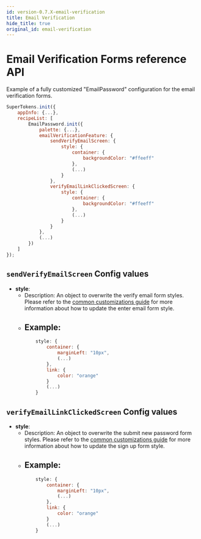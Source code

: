 ```yaml
---
id: version-0.7.X-email-verification
title: Email Verification
hide_title: true
original_id: email-verification
---
```


# Email Verification Forms reference API

Example of a fully customized "EmailPassword" configuration for the email verification forms.

```js
SuperTokens.init({
    appInfo: {...},
    recipeList: [
        EmailPassword.init({
            palette: {...},
            emailVerificationFeature: {
                sendVerifyEmailScreen: {
                    style: {
                        container: {
                            backgroundColor: "#ffeeff"
                        },
                        (...)
                    }
                },
                verifyEmailLinkClickedScreen: {
                    style: {
                        container: {
                            backgroundColor: "#ffeeff"
                        },
                        (...)
                    }
                }
            },
            (...)
        })
    ]
});
```

## `sendVerifyEmailScreen` Config values

- **style**: 
    - Description: An object to overwrite the verify email form styles. Please refer to the <a href="/docs/emailpassword/common-customizations/styling/changing-style" target="_blank">common customizations guide</a> for more information about how to update the enter email form style.
    - Example: 
        -
        ```js
            style: {
                container: {
                    marginLeft: "10px",
                    (...)
                },
                link: {
                    color: "orange"
                }
                (...)
            }
        ```

## `verifyEmailLinkClickedScreen` Config values

- **style**: 
    - Description: An object to overwrite the submit new password form styles. Please refer to the  <a href="/docs/emailpassword/common-customizations/styling/changing-style" target="_blank">common customizations guide</a> for more information about how to update the sign up form style.
    - Example: 
        -
        ```js
            style: {
                container: {
                    marginLeft: "10px",
                    (...)
                },
                link: {
                    color: "orange"
                }
                (...)
            }
        ```
